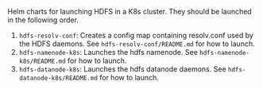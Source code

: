 Helm charts for launching HDFS in a K8s cluster. They should be launched in
the following order.

  1. `hdfs-resolv-conf`: Creates a config map containing resolv.conf used by
     the HDFS daemons. See `hdfs-resolv-conf/README.md` for how to launch.
  2. `hdfs-namenode-k8s`: Launches the hdfs namenode. See
     `hdfs-namenode-k8s/README.md` for how to launch.
  3. `hdfs-datanode-k8s`: Launches the hdfs datanode daemons. See
     `hdfs-datanode-k8s/README.md` for how to launch.
